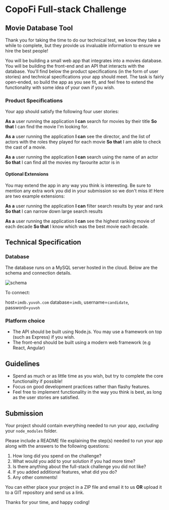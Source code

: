 # CopoFi Full-stack Challenge
## Movie Database Tool

Thank you for taking the time to do our technical test, we know they take a while to complete, but they provide us invaluable information to ensure we hire the best people!

You will be building a small web app that integrates into a movies database. You will be building the front-end and an API that interacts with the database. You'll find below the product specifications (in the form of user stories) and technical specifications your app should meet. The task is fairly open-ended, so build the app as you see fit, and feel free to extend the functionality with some idea of your own if you wish.

### Product Specifications
Your app should satisfy the following four user stories:

**As a** user running the application
**I can** search for movies by their title
**So that** I can find the movie I'm looking for.

**As a** user running the application
**I can** see the director, and the list of actors with the roles they played for each movie
**So that** I am able to check the cast of a movie.

**As a** user running the application
**I can** search using the name of an actor
**So that** I can find all the movies my favourite actor is in


#### Optional Extensions
You may extend the app in any way you think is interesting. Be sure to mention any extra work
you did in your submission so we don't miss it! Here are two example extensions:

**As a** user running the application
**I can** filter search results by year and rank
**So that** I can narrow down large search results

**As a** user running the application
**I can** see the highest ranking movie of each decade
**So that** I know which was the best movie each decade.


## Technical Specification

### Database

The database runs on a MySQL server hosted in the cloud. Below are the schema and connection details.

![schema](https://relational.fit.cvut.cz/assets/img/datasets-generated/imdb_ijs.svg)

To connect:

host=```imdb.yuvoh.com```
database=```imdb```,
username=```candidate```,
password=```yuvoh```

### Platform choice
- The API should be built using Node.js. You may use a framework on top (such as Express) if you wish.
- The front-end should be built using a modern web framework (e.g React, Angular)

## Guidelines
- Spend as much or as little time as you wish, but try to complete the core functionality if possible!
- Focus on good development practices rather than flashy features.
- Feel free to implement functionality in the way you think is best, as long as the user stories are satisfied.

## Submission
Your project should contain everything needed to run your app, *excluding* your ```node_modules``` folder.

Please include a README file explaining the step(s) needed to run your app along with the answers to the following questions:

1. How long did you spend on the challenge?
2. What would you add to your solution if you had more time?
3. Is there anything about the full-stack challenge you did not like?
4. If you added additional features, what did you do?
5. Any other comments!

You can either place your project in a ZIP file and email it to us **OR** upload it to a GIT repository and send us a link.

Thanks for your time, and happy coding!
